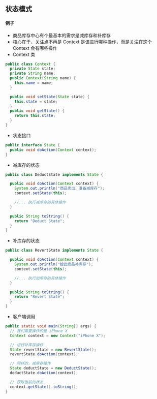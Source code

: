 ## 状态模式



#### 例子

- 商品库存中心有个最基本的需求是减库存和补库存
- 核心在于，关注点不再是 Context 是该进行哪种操作，而是关注在这个 Context 会有哪些操作
- Context 类

```java
public class Context {
  private State state;
  private String name;
  public Context(String name) {
    this.name = name;
  }

  public void setState(State state) {
    this.state = state;
  }
  public void getState() {
    return this.state;
  }
}
```

- 状态接口

```java
public interface State {
  public void doAction(Context context);
}
```

- 减库存的状态

```java
public class DeductState implements State {

  public void doAction(Context context) {
    System.out.println("商品卖出，准备减库存");
    context.setState(this);

    //... 执行减库存的具体操作
  }

  public String toString() {
    return "Deduct State";
  }
} 
```

- 补库存的状态

```java
public class RevertState implements State {

  public void doAction(Context context) {
    System.out.println("给此商品补库存");
    context.setState(this);

    //... 执行加库存的具体操作
  }

  public String toString() {
    return "Revert State";
  }
}
```

- 客户端调用

```java
public static void main(String[] args) {
  // 我们需要操作的是 iPhone X
  Context context = new Context("iPhone X");

  // 进行补库存操作
  State revertState = new RevertState();
  revertState.doAction(context);

  // 同样的，减库存操作
  State deductState = new DeductState();
  deductState.doAction(context);

  // 获取当前的状态
  context.getState().toString();
}
```

